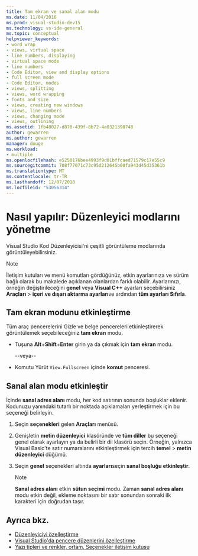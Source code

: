 ```yaml
---
title: Tam ekran ve sanal alan modu
ms.date: 11/04/2016
ms.prod: visual-studio-dev15
ms.technology: vs-ide-general
ms.topic: conceptual
helpviewer_keywords:
- word wrap
- views, virtual space
- line numbers, displaying
- virtual space mode
- line numbers
- Code Editor, view and display options
- full screen mode
- Code Editor, modes
- views, splitting
- views, word wrapping
- fonts and size
- views, creating new windows
- views, line numbers
- views, changing mode
- views, outlining
ms.assetid: 1fb48027-d870-439f-8b72-4a0321390748
author: gewarren
ms.author: gewarren
manager: douge
ms.workload:
- multiple
ms.openlocfilehash: e5250176bee4993f9d01bffcaed71579c17e55c9
ms.sourcegitcommit: 708f77071c73c95d212645b00fa943d45d35361b
ms.translationtype: MT
ms.contentlocale: tr-TR
ms.lasthandoff: 12/07/2018
ms.locfileid: "53056314"
---
```

# <a name="how-to-manage-editor-modes"></a>Nasıl yapılır: Düzenleyici modlarını yönetme

Visual Studio Kod Düzenleyicisi'ni çeşitli görüntüleme modlarında görüntüleyebilirsiniz.

> [!NOTE]
> İletişim kutuları ve menü komutları gördüğünüz, etkin ayarlarınıza ve sürüm bağlı olarak bu makalede açıklanan olanlardan farklı olabilir. Ayarlarınızı, örneğin değiştirileceğini **genel** veya **Visual C++** ayarları seçebilirsiniz **Araçları** > **içeri ve dışarı aktarma ayarları**ve ardından **tüm ayarları Sıfırla**.

## <a name="enable-full-screen-mode"></a>Tam ekran modunu etkinleştirme

Tüm araç pencerelerini Gizle ve belge pencereleri etkinleştirerek görüntülemek seçebileceğiniz **tam ekran** modu.

-   Tuşuna **Alt**+**Shift**+**Enter** girin ya da çıkmak için **tam ekran** modu.

     --veya--

-   Komutu Yürüt `View.Fullscreen` içinde **komut** penceresi.

## <a name="enable-virtual-space-mode"></a>Sanal alan modu etkinleştir

İçinde **sanal adres alanı** modu, her kod satırının sonunda boşluklar eklenir. Kodunuzu yanındaki tutarlı bir noktada açıklamaları yerleştirmek için bu seçeneği belirleyin.

1.  Seçin **seçenekleri** gelen **Araçları** menüsü.

2.  Genişletin **metin düzenleyici** klasöründe ve **tüm diller** bu seçeneği genel olarak ayarlayın ya da belirli bir dil klasörü seçin. Örneğin, yalnızca Visual Basic'te satır numaralarını etkinleştirmek için tercih **temel** > **metin düzenleyici** düğümü.

3.  Seçin **genel** seçenekleri altında **ayarları**seçin **sanal boşluğu etkinleştir**.

    > [!NOTE]
    > **Sanal adres alanı** etkin **sütun seçimi** modu. Zaman **sanal adres alanı** modu etkin değil, ekleme noktasını bir satır sonundan sonraki ilk karakteri için doğrudan taşır.

## <a name="see-also"></a>Ayrıca bkz.

- [Düzenleyiciyi özelleştirme](../ide/customizing-the-editor.md)
- [Visual Studio'da pencere düzenlerini özelleştirme](../ide/customizing-window-layouts-in-visual-studio.md)
- [Yazı tipleri ve renkler, ortam, Seçenekler iletişim kutusu](../ide/reference/fonts-and-colors-environment-options-dialog-box.md)